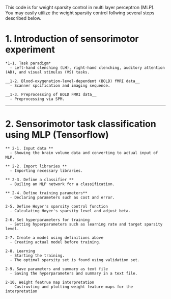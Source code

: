 This code is for weight sparsity control in multi layer perceptron (MLP).  
You may easily utilize the weight sparsity control follwing several steps described below.  


#  



# 1. Introduction of sensorimotor experiment  
    *1-1. Task paradigm* 
      - Left-hand clenching (LH), right-hand clenching, auditory attention (AD), and visual stimulus (VS) tasks.  
            
    __1-2. Blood-oxygenation-level-dependent (BOLD) fMRI data__ 
      - Scanner spcification and imaging sequence.  
            
    __1-3. Preprocessing of BOLD FMRI data__ 
      - Preprocessing via SPM.  
  
___
  
  
# 2. Sensorimotor task classification using MLP (Tensorflow)  
  
    ** 2-1. Input data **
      - Showing the brain volume data and converting to actual input of MLP.  
    
    ** 2-2. Import libraries **
      - Importing necessary libraries.  
    
    ** 2-3. Define a classifier **
      - Builing an MLP network for a classification.  
    
    ** 2-4. Define training parameters** 
      - Declaring parameters such as cost and error.  
    
    2-5. Define Hoyer's sparsity control function
      - Calculating Hoyer's sparsity level and adjust beta.  
    
    2-6. Set hyperparameters for training
      - Setting hyperparameters such as learning rate and target sparsity level.  
  
    2-7. Create a model using definitions above
      - Creating actual model before training.  
    
    2-8. Learning
      - Starting the training.
      - The optimal sparsity set is found using validation set.  
    
    2-9. Save parameters and summary as text file
      - Saving the hyperparameters and summary in a text file.   
        
    2-10. Weight featrue map interpretation  
      - Custruvting and plotting weight feature maps for the interpretation
